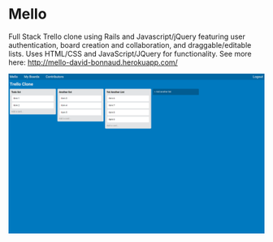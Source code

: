 # Mello

Full Stack Trello clone using Rails and Javascript/jQuery featuring user authentication, board creation and collaboration, and draggable/editable
lists. Uses HTML/CSS and JavaScript/JQuery for functionality. See more here: http://mello-david-bonnaud.herokuapp.com/
 
<img src="screenshot.png" alt="Mello Screenshot">
 
